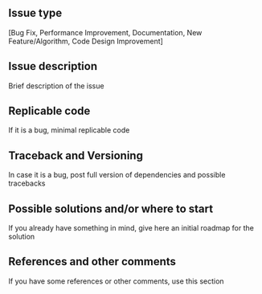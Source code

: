 ## Issue type
[Bug Fix, Performance Improvement, Documentation, New Feature/Algorithm, Code Design Improvement]

## Issue description
Brief description of the issue

## Replicable code
If it is a bug, minimal replicable code

## Traceback and Versioning
In case it is a bug, post full version of dependencies and possible tracebacks

## Possible solutions and/or where to start
If you already have something in mind, give here an initial roadmap for the solution

## References and other comments
If you have some references or other comments, use this section